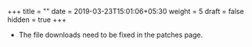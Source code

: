 +++
title = ""
date = 2019-03-23T15:01:06+05:30
weight = 5
draft = false
hidden = true
+++

* The file downloads need to be fixed in the patches page.